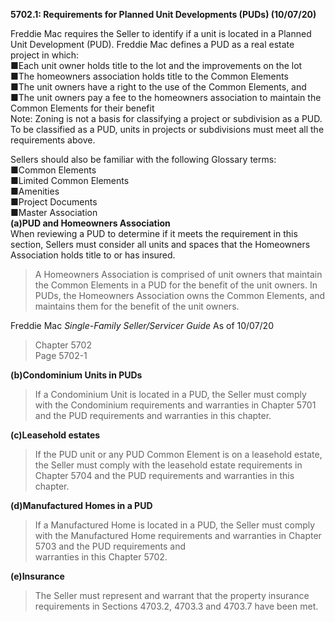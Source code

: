 **5702.1: Requirements for Planned Unit Developments (PUDs) (10/07/20)**

Freddie Mac requires the Seller to identify if a unit is located in a
Planned Unit Development (PUD). Freddie Mac defines a PUD as a real
estate project in which:\
■Each unit owner holds title to the lot and the improvements on the lot\
■The homeowners association holds title to the Common Elements\
■The unit owners have a right to the use of the Common Elements, and\
■The unit owners pay a fee to the homeowners association to maintain the
Common Elements for their benefit\
Note: Zoning is not a basis for classifying a project or subdivision as
a PUD. To be classified as a PUD, units in projects or subdivisions must
meet all the requirements above.

Sellers should also be familiar with the following Glossary terms:\
■Common Elements\
■Limited Common Elements\
■Amenities\
■Project Documents\
■Master Association\
**(a)PUD and Homeowners Association**\
When reviewing a PUD to determine if it meets the requirement in this
section, Sellers must consider all units and spaces that the Homeowners
Association holds title to or has insured.

> A Homeowners Association is comprised of unit owners that maintain the
> Common Elements in a PUD for the benefit of the unit owners. In PUDs,
> the Homeowners Association owns the Common Elements, and maintains
> them for the benefit of the unit owners.

Freddie Mac *Single-Family Seller/Servicer Guide* As of 10/07/20

> Chapter 5702\
> Page 5702-1

**(b)Condominium Units in PUDs**

> If a Condominium Unit is located in a PUD, the Seller must comply with
> the Condominium requirements and warranties in Chapter 5701 and the
> PUD requirements and warranties in this chapter.

**(c)Leasehold estates**

> If the PUD unit or any PUD Common Element is on a leasehold estate,
> the Seller must comply with the leasehold estate requirements in
> Chapter 5704 and the PUD requirements and warranties in this chapter.

**(d)Manufactured Homes in a PUD**

> If a Manufactured Home is located in a PUD, the Seller must comply
> with the Manufactured Home requirements and warranties in Chapter 5703
> and the PUD requirements and\
> warranties in this Chapter 5702.

**(e)Insurance**

> The Seller must represent and warrant that the property insurance
> requirements in Sections 4703.2, 4703.3 and 4703.7 have been met.